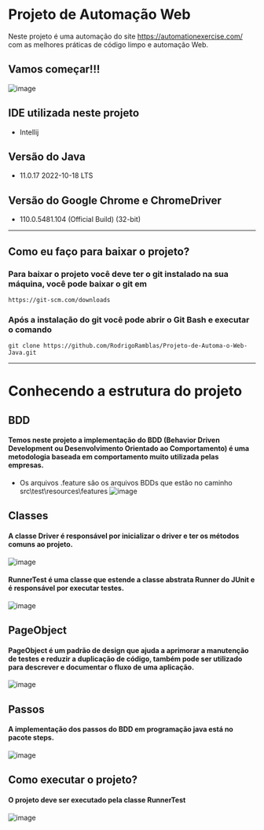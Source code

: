 # Projeto de Automação Web
Neste projeto é uma automação do site https://automationexercise.com/ com as melhores práticas de código limpo e automação Web.
## Vamos começar!!!
![image](https://user-images.githubusercontent.com/50155338/219525769-26811b4d-e84e-4d4f-a691-c488fca1b6e3.png)

## IDE utilizada neste projeto
  * Intellij
## Versão do Java
  * 11.0.17 2022-10-18 LTS
## Versão do Google Chrome e ChromeDriver
  * 110.0.5481.104 (Official Build) (32-bit)

---------------------------------------------------------------------------------------------------------------------
## Como eu faço para baixar o projeto?
### Para baixar o projeto você deve ter o git instalado na sua máquina, você pode baixar o git em 
```
https://git-scm.com/downloads
```
### Após a instalação do git você pode abrir o Git Bash e executar o comando 
```
git clone https://github.com/RodrigoRamblas/Projeto-de-Automa-o-Web-Java.git
```
---------------------------------------------------------------------------------------------------------------------
# Conhecendo a estrutura do projeto
## BDD
#### Temos neste projeto a implementação do BDD (Behavior Driven Development ou Desenvolvimento Orientado ao Comportamento) é uma metodologia baseada em comportamento muito utilizada pelas empresas.
  * Os arquivos .feature são os arquivos BDDs que estão no caminho src\test\resources\features
![image](https://user-images.githubusercontent.com/50155338/219530637-7433fef4-53f9-4dd7-8705-dfcdeb248f53.png)
## Classes
#### A classe Driver é responsável por inicializar o driver e ter os métodos comuns ao projeto.
![image](https://user-images.githubusercontent.com/50155338/219531635-034a2b52-e8f6-455c-b507-499410c2f339.png)
#### RunnerTest é uma classe que estende a classe abstrata Runner do JUnit e é responsável por executar testes.
![image](https://user-images.githubusercontent.com/50155338/219532941-fbbfb5f1-9b70-41df-b32f-4e7812021d83.png)
## PageObject
#### PageObject é um padrão de design que ajuda a aprimorar a manutenção de testes e reduzir a duplicação de código, também pode ser utilizado para descrever e documentar o fluxo de uma aplicação.
![image](https://user-images.githubusercontent.com/50155338/219531987-62a3a148-2d1b-4b1e-8b13-6e57b747cb7f.png)
## Passos
#### A implementação dos passos do BDD em programação java está no pacote steps.
![image](https://user-images.githubusercontent.com/50155338/219532401-b1d19921-04e9-463e-9fe3-20afa4081bb1.png)
## Como executar o projeto?
#### O projeto deve ser executado pela classe RunnerTest
![image](https://user-images.githubusercontent.com/50155338/219535524-f7576792-cd51-47f6-98e2-c73baf5b6ac3.png)



